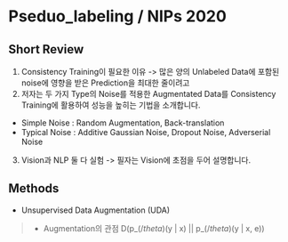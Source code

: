 # Pseduo_labeling / NIPs 2020


## Short Review

1. Consistency Training이 필요한 이유 -> 많은 양의 Unlabeled Data에 포함된 noise에 영향을 받은 Prediction을 최대한 줄이려고
2. 저자는 두 가지 Type의 Noise를 적용한 Augmentated Data를 Consistency Training에 활용하여 성능을 높히는 기법을 소개합니다.

* Simple Noise : Random Augmentation, Back-translation
* Typical Noise : Additive Gaussian Noise, Dropout Noise, Adverserial Noise

3. Vision과 NLP 둘 다 실험 -> 필자는 Vision에 초점을 두어 설명합니다.

## Methods

- Unsupervised Data Augmentation (UDA)

> * Augmentation의 관점
D(p_($/theta$)(y | x) || p_($/theta$)(y | x, e))

